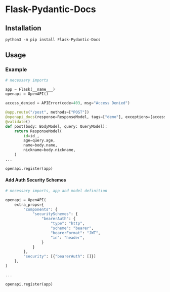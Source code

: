 # Flask-Pydantic-Docs


## Installation

`python3 -m pip install Flask-Pydantic-Docs`

## Usage

### Example

```python
# necessary imports

app = Flask(__name___)
openapi = OpenAPI()

access_denied = APIError(code=403, msg="Access Denied")

@app.route("/post", methods=["POST"])
@openapi_docs(response=ResponseModel, tags=["demo"], exceptions=[access_denied])
@validate()
def post(body: BodyModel, query: QueryModel):
    return ResponseModel(
        id=id_,
        age=query.age,
        name=body.name,
        nickname=body.nickname,
    )
...

openapi.register(app)
```

#### Add Auth Security Schemes

```python
# necessary imports, app and model definition

openapi = OpenAPI(
    extra_props={
        "components": {
            "securitySchemes": {
                "bearerAuth": {
                    "type": "http",
                    "scheme": "bearer",
                    "bearerFormat": "JWT",
                    "in": "header",
                }
            }
        },
        "security": [{"bearerAuth": []}]
    },
)

...

openapi.register(app)

```
